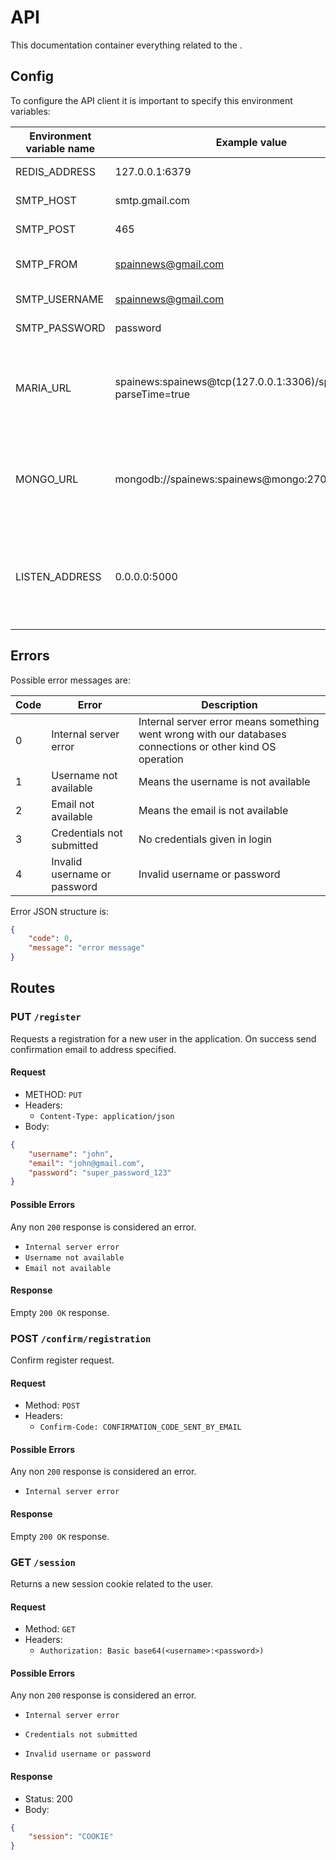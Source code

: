 # API

This documentation container everything related to the .

## Config

To configure the API client it is important to specify this environment variables:

| Environment variable name | Example value                                                | Description                                                  |
| ------------------------- | ------------------------------------------------------------ | ------------------------------------------------------------ |
| REDIS_ADDRESS             | 127.0.0.1:6379                                               | Address of the redis server                                  |
| SMTP_HOST                 | smtp.gmail.com                                               | Host of the SMTP server                                      |
| SMTP_POST                 | 465                                                          | Port of the SMTP server                                      |
| SMTP_FROM                 | spainnews@gmail.com                                          | From email to be used by the client.                         |
| SMTP_USERNAME             | spainnews@gmail.com                                          | SMTP Username                                                |
| SMTP_PASSWORD             | password                                                     | SMTP password                                                |
| MARIA_URL                 | spainews:spainews@tcp(127.0.0.1:3306)/spainews?parseTime=true | This is the URL specified in [The library documentation](https://github.com/go-sql-driver/mysql) used to connect to the MariaDB |
| MONGO_URL                 | mongodb://spainews:spainews@mongo:27017/spainews             | This is the URL specified in [The library documentation](https://github.com/mongodb/mongo-go-driver) used to connect to the MongoDB |
| LISTEN_ADDRESS            | 0.0.0.0:5000                                                 | This is address that the application is going to use for listening and accepting incoming connections |

## Errors

Possible error messages are:

| Code | Error                        | Description                                                  |
| ---- | ---------------------------- | ------------------------------------------------------------ |
| 0    | Internal server error        | Internal server error means something went wrong with our databases connections or other kind OS operation |
| 1    | Username not available       | Means the username is not available                          |
| 2    | Email not available          | Means the email is not available                             |
| 3    | Credentials not submitted    | No credentials given in login                                |
| 4    | Invalid username or password | Invalid username or password                                 |

Error JSON structure is:

```json
{
    "code": 0,
    "message": "error message"
}
```



## Routes

### PUT `/register`

Requests a registration for a new user in the application. On success send confirmation email to address specified.

#### Request

- METHOD: `PUT`
- Headers:
  - `Content-Type: application/json`
- Body:

```json
{
    "username": "john",
    "email": "john@gmail.com",
    "password": "super_password_123"
}
```

#### Possible Errors

Any non `200` response is considered an error.

- `Internal server error`
- `Username not available`
- `Email not available`

#### Response

Empty `200 OK` response.

### POST `/confirm/registration`

Confirm register request.

#### Request

- Method: `POST`
- Headers:
  - `Confirm-Code: CONFIRMATION_CODE_SENT_BY_EMAIL`

#### Possible Errors

Any non `200` response is considered an error.

- `Internal server error`

#### Response

Empty `200 OK` response.

### GET `/session`

Returns a new session cookie related to the user.

#### Request

- Method: `GET`
- Headers:
  - `Authorization: Basic base64(<username>:<password>)`

#### Possible Errors

Any non `200` response is considered an error.

- `Internal server error`
- `Credentials not submitted`

- `Invalid username or password`

#### Response

- Status: 200
- Body:

```json
{
    "session": "COOKIE"
}
```

